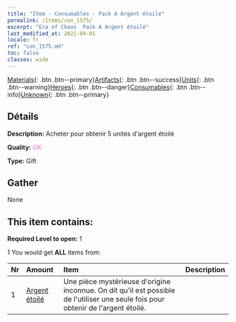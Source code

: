 ```yaml
---
title: "Item - Consumables - Pack A Argent étoilé"
permalink: /Items/con_1575/
excerpt: "Era of Chaos  Pack A Argent étoilé"
last_modified_at: 2021-04-01
locale: fr
ref: "con_1575.md"
toc: false
classes: wide
---
```

 [Materials](/fr/Items/){: .btn .btn--primary}[Artifacts](/fr/Items/Artifacts/){: .btn .btn--success}[Units](/fr/Items/Units/){: .btn .btn--warning}[Heroes](/fr/Items/Heroes/){: .btn .btn--danger}[Consumables](/fr/Items/Consumables/){: .btn .btn--info}[Unknown](/fr/Items/Unknown/){: .btn .btn--primary}

## Détails
 **Description:** Acheter pour obtenir 5 unités d'argent étoilé

 **Quality:** <span style="color: #DA70D6">OK</span>

 **Type:** Gift

## Gather

  None

## This item contains:

 **Required Level to open:** 1

 1 You would get **ALL** items  from:

  | Nr | Amount |     Item    | Description |
  |:---|:-------|:------------|:-----------:|
  | 1 | [Argent étoilé](/fr/Items/con_969/) | Une pièce mystérieuse d'origine inconnue. On dit qu'il est possible de l'utiliser une seule fois pour obtenir de l'argent étoilé. | 
